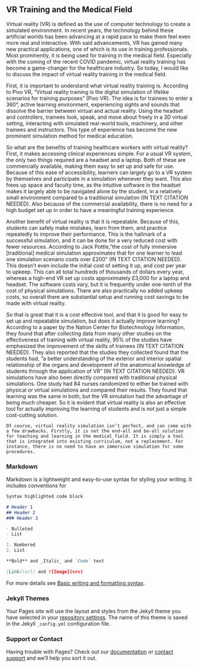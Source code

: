 ## VR Training and the Medical Field

Virtual reality (VR) is defined as the use of computer technology to create a simulated environment. In recent years, the technology behind these artificial worlds has been advancing at a rapid pace to make them feel even more real and interactive. With said advancements, VR has gained many new practical applications, one of which is its use in training professionals. Most prominently, it is being used for training in the medical field. Especially with the coming of the recent COVID pandemic, virtual reality training has become a game-changer for the healthcare industry. So today, I would like to discuss the impact of virtual reality training in the medical field.

First, it is important to understand what virtual reality training is. According to Pixo VR, “Virtual reality training is the digital simulation of lifelike scenarios for training purposes” (Pixo VR). The idea is for trainees to enter a 360°, active learning environment, experiencing sights and sounds that dissolve the barrier between virtual and actual reality. Using the headset and controllers, trainees look, speak, and move about freely in a 3D virtual setting, interacting with simulated real-world tools, machinery, and other trainees and instructors. This type of experience has become the new prominent simulation method for medical education.

So what are the benefits of training healthcare workers with virtual reality? First, it makes accessing clinical experiences simple. For a usual VR system, the only two things required are a headset and a laptop. Both of these are commercially available, making them easy to set up and safe for use. Because of this ease of accessibility, learners can largely go to a VR system by themselves and participate in a simulation whenever they want. This also frees up space and faculty time, as the intuitive software in the headset makes it largely able to be navigated alone by the student, in a relatively small environment compared to a traditional simulation (IN TEXT CITATION NEEDED). Also because of the commercial availability, there is no need for a high budget set up in order to have a meaningful training experience. 

Another benefit of virtual reality is that it is repeatable. Because of this, students can safely make mistakes, learn from them, and practice repeatedly to improve their performance. This is the hallmark of a successful simulation, and it can be done for a very reduced cost with fewer resources. According to Jack Pottle,”the cost of fully immersive [traditional] medical simulation approximates that for one learner to lead one simulation scenario costs over £200” (IN TEXT CITATION NEEDED). This doesn’t even include the initial cost of setting it up, and cost per year to upkeep. This can all total hundreds of thousands of dollars every year, whereas a high-end VR set up costs approximately £3,000 for a laptop and headset.  The software costs vary, but it is frequently under one-tenth of the cost of physical simulations. There are also practically no added upkeep costs, so overall there are substantial setup and running cost savings to be made with virtual reality.

So that is great that it is a cost effective tool, and that it is good for easy to set up and repeatable simulation, but does it actually improve learning? According to a paper by the Nation Center for Biotechnology Information, they found that after collecting data from many other studies on the effectiveness of training with virtual reality, 95% of the studies have emphasized the improvement of the skills of trainees (IN TEXT CITATION NEEDED). They also reported that the studies they collected found that the students had, “a better understanding of the exterior and interior spatial relationship of the organs and development of the anatomical knowledge of students through the application of VR” (IN TEXT CITATION NEEDED). VR simulations have also been directly compared with traditional physical simulations. One study had 84 nurses randomized to either be trained with physical or virtual simulations and compared their results. They found that learning was the same in both, but the VR simulation had the advantage of being much cheaper. So it is evident that virtual reality is also an effective tool for actually improving the learning of students and is not just a simple cost-cutting solution.

    Of course, virtual reality simulation isn’t perfect, and can come with a few drawbacks. Firstly, it is not the end-all and be-all solution for teaching and learning in the medical field. It is simply a tool that is integrated into existing curriculum, not a replacement. For instance, there is no need to have an immersive simulation for some procedures.


### Markdown

Markdown is a lightweight and easy-to-use syntax for styling your writing. It includes conventions for

```markdown
Syntax highlighted code block

# Header 1
## Header 2
### Header 3

- Bulleted
- List

1. Numbered
2. List

**Bold** and _Italic_ and `Code` text

[Link](url) and ![Image](src)
```

For more details see [Basic writing and formatting syntax](https://docs.github.com/en/github/writing-on-github/getting-started-with-writing-and-formatting-on-github/basic-writing-and-formatting-syntax).

### Jekyll Themes

Your Pages site will use the layout and styles from the Jekyll theme you have selected in your [repository settings](https://github.com/jasonkboise/VR-Training/settings/pages). The name of this theme is saved in the Jekyll `_config.yml` configuration file.

### Support or Contact

Having trouble with Pages? Check out our [documentation](https://docs.github.com/categories/github-pages-basics/) or [contact support](https://support.github.com/contact) and we’ll help you sort it out.
